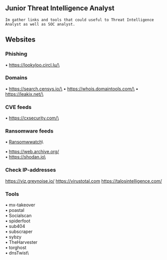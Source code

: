 ## Junior Threat Intelligence Analyst
``Im gather links and tools that could useful to Threat Intelligence Analyst as well as SOC analyst.``

## Websites

### Phishing
• https://lookyloo.circl.lu/\

### Domains
• https://search.censys.io/\
• https://whois.domaintools.com/\
• https://leakix.net/\

### CVE feeds
• https://cxsecurity.com/\

### Ransomware feeds

• [Ransomwwatch](https://ransomwatch.telemetry.ltd/#/)\

• https://web.archive.org/ \
• https://shodan.io\

### Check IP-addresses
https://viz.greynoise.io/
https://virustotal.com
https://talosintelligence.com/

### Tools
• mx-takeover\
• poastal\
• Socialscan\
• spiderfoot\
• sub404\
• subscraper\
• sybzy\
• TheHarvester\
• torghost\
• dnsTwist\

<!--
**en0ds/en0ds** is a ✨ _special_ ✨ repository because its `README.md` (this file) appears on your GitHub profile.

Here are some ideas to get you started:

- 🔭 I’m currently working on ...
- 🌱 I’m currently learning ...
- 👯 I’m looking to collaborate on ...
- 🤔 I’m looking for help with ...
- 💬 Ask me about ...
- 📫 How to reach me: ...
- 😄 Pronouns: ...
- ⚡ Fun fact: ...
-->
